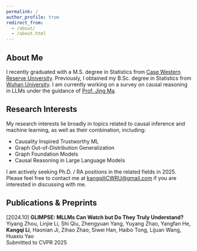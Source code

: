 ```yaml
---
permalink: /
author_profile: true
redirect_from: 
  - /about/
  - /about.html
---
```


## About Me

I recently graduated with a M.S. degree in Statistics from [Case Western Reserve University](https://case.edu/). Previously, I obtained my B.Sc. degree in Statistics from [Wuhan University](https://en.whu.edu.cn/). I am currently working on a survey on causal reasoning in LLMs under the guidance of [Prof. Jing Ma](https://jma712.github.io/).

## Research Interests

My research interests lie broadly in topics related to causal inference and machine learning, as well as their combination, including: 

- Causality Inspired Trustworthy ML
- Graph Out-of-Distribution Generalization
- Graph Foundation Models
- Causal Reasoning in Large Language Models

I am actively seeking Ph.D. / RA positions in the related fields in 2025. Please feel free to contact me at [kangqiliCWRU@gmail.com](kangqiliCWRU@gmail.com) if you are interested in discussing with me.

## Publications & Preprints

\[2024.10\] **GLIMPSE: MLLMs Can Watch but Do They Truly Understand?**  
Yiyang Zhou, Linjie Li, Shi Qiu, Zhengyuan Yang, Yuyang Zhao, Yangfan He, **Kangqi Li**, Haonian Ji, Zihao Zhao, Siwei Han, Haibo Tong, Lijuan Wang, Huaxiu Yao  
Submitted to CVPR 2025
